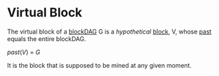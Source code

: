 # Virtual Block

The virtual block of a [blockDAG](./) G is a _hypothetical_ [block](../blocks/), V, whose [past](past.md) equals the entire blockDAG.

_past_\(_V_\) = _G_

It is the block that is supposed to be mined at any given moment.

